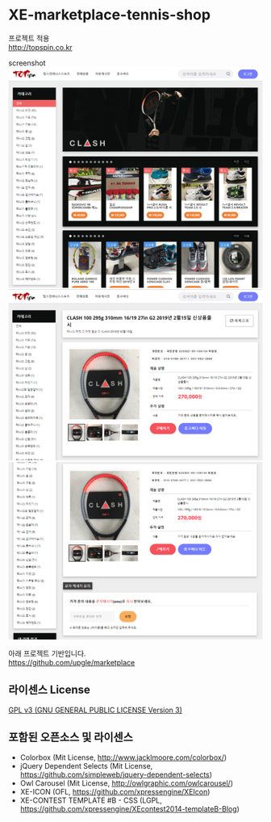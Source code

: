 # XE-marketplace-tennis-shop

프로젝트 적용<br>
http://topspin.co.kr

screenshot
<br>
<img src='https://github.com/iveinvalue/XE-marketplace-tennis-shop/blob/master/img/_1.PNG'/>
<img src='https://github.com/iveinvalue/XE-marketplace-tennis-shop/blob/master/img/_2.PNG'/>
<img src='https://github.com/iveinvalue/XE-marketplace-tennis-shop/blob/master/img/_3.PNG'/>


아래 프로젝트 기반입니다.<br>
https://github.com/upgle/marketplace<br>




<h2>라이센스 License</h2>
<p><a href="https://github.com/iveinvalue/XE-marketplace-tennis-shop/blob/master/LICENSE">GPL v3 (GNU GENERAL PUBLIC LICENSE Version 3)</a></p>
<h2>포함된 오픈소스 및 라이센스</h2>

<ul>
<li>Colorbox (Mit License, <a href="http://www.jacklmoore.com/colorbox/" rel="nofollow">http://www.jacklmoore.com/colorbox/</a>)</li>
<li>jQuery Dependent Selects (Mit License, <a href="https://github.com/simpleweb/jquery-dependent-selects">https://github.com/simpleweb/jquery-dependent-selects</a>)</li>
<li>Owl Carousel (Mit License, <a href="http://owlgraphic.com/owlcarousel/" rel="nofollow">http://owlgraphic.com/owlcarousel/</a>)</li>
<li>XE-ICON (OFL, <a href="https://github.com/xpressengine/XEIcon">https://github.com/xpressengine/XEIcon</a>)</li>
<li>XE-CONTEST TEMPLATE #B - CSS (LGPL, <a href="https://github.com/xpressengine/XEcontest2014-templateB-Blog">https://github.com/xpressengine/XEcontest2014-templateB-Blog</a>)</li>
</ul>
